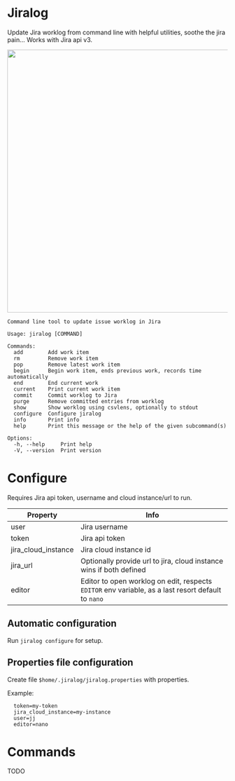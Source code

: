 # Jiralog

Update Jira worklog from command line with helpful utilities, soothe the jira pain... Works with Jira api v3.

<p align="left"><img src="/demo/demo.gif?raw=true" height=600/></p>

```
Command line tool to update issue worklog in Jira

Usage: jiralog [COMMAND]

Commands:
  add        Add work item
  rm         Remove work item
  pop        Remove latest work item
  begin      Begin work item, ends previous work, records time automatically
  end        End current work
  current    Print current work item
  commit     Commit worklog to Jira
  purge      Remove committed entries from worklog
  show       Show worklog using csvlens, optionally to stdout
  configure  Configure jiralog
  info       Print info
  help       Print this message or the help of the given subcommand(s)

Options:
  -h, --help     Print help
  -V, --version  Print version
```

# Configure

Requires Jira api token, username and cloud instance/url to run.

| Property  | Info |
| ------------- | ------------- |
| user  | Jira username  |
| token  | Jira api token  |
| jira_cloud_instance  | Jira cloud instance id  |
| jira_url  | Optionally provide url to jira, cloud instance wins if both defined  |
| editor  | Editor to open worklog on edit, respects `EDITOR` env variable, as a last resort default to `nano`|

## Automatic configuration

Run `jiralog configure` for setup.

## Properties file configuration

Create file `$home/.jiralog/jiralog.properties` with properties.

Example:
```
  token=my-token
  jira_cloud_instance=my-instance
  user=jj
  editor=nano
```


# Commands

TODO
